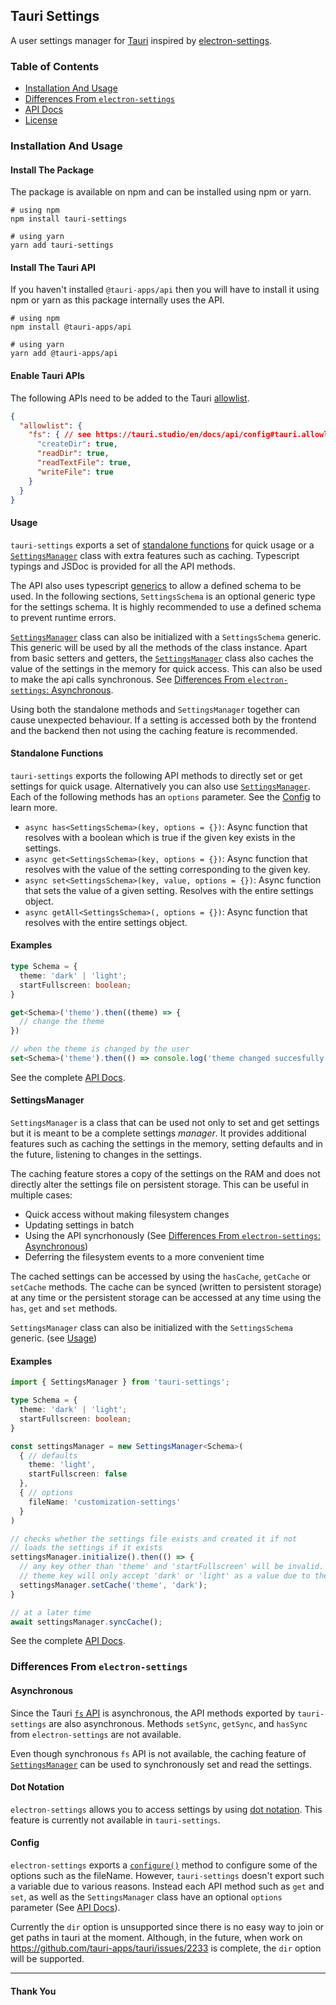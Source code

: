 ## Tauri Settings
A user settings manager for [Tauri](https://tauri.studio) inspired by [electron-settings](https://github.com/nathanbuchar/electron-settings).

### Table of Contents
- [Installation And Usage](#installation-and-usage)
- [Differences From `electron-settings`](#differences-from-electron-settings)
- [API Docs](https://harshkhandeparkar.github.io/tauri-settings/)
- [License](LICENSE)

### Installation And Usage
#### Install The Package
The package is available on npm and can be installed using npm or yarn.
```shell
# using npm
npm install tauri-settings

# using yarn
yarn add tauri-settings
```

#### Install The Tauri API
If you haven't installed `@tauri-apps/api` then you will have to install it using npm or yarn as this package internally uses the API.
```shell
# using npm
npm install @tauri-apps/api

# using yarn
yarn add @tauri-apps/api
```

#### Enable Tauri APIs
The following APIs need to be added to the Tauri [allowlist](https://tauri.studio/en/docs/api/config#tauri.allowlist).
```json
{
  "allowlist": {
    "fs": { // see https://tauri.studio/en/docs/api/config#tauri.allowlist.fs
      "createDir": true,
      "readDir": true,
      "readTextFile": true,
      "writeFile": true
    }
  }
}
```

#### Usage
`tauri-settings` exports a set of [standalone functions](#standalone-functions) for quick usage or a [`SettingsManager`](#settingsmanager) class with extra features such as caching.
Typescript typings and JSDoc is provided for all the API methods.

The API also uses typescript [generics](https://www.typescriptlang.org/docs/handbook/2/generics.html#hello-world-of-generics) to allow a defined schema to be used. In the following sections, `SettingsSchema` is an optional generic type for the settings schema.
It is highly recommended to use a defined schema to prevent runtime errors.

[`SettingsManager`](#settingsmanager) class can also be initialized with a `SettingsSchema` generic. This generic will be used by all the methods of the class instance.
Apart from basic setters and getters, the [`SettingsManager`](#settingsmanager) class also caches the value of the settings in the memory for quick access. This can also be used to make the api calls synchronous. See [Differences From `electron-settings`: Asynchronous](#asynchronous).

Using both the standalone methods and `SettingsManager` together can cause unexpected behaviour. If a setting is accessed both by the frontend and the backend then not using the caching feature is recommended.

#### Standalone Functions
`tauri-settings` exports the following API methods to directly set or get settings for quick usage. Alternatively you can also use [`SettingsManager`](#settingsmanager).
Each of the following methods has an `options` parameter. See the [Config](#config) to learn more.

- `async has<SettingsSchema>(key, options = {})`: Async function that resolves with a boolean which is true if the given key exists in the settings.
- `async get<SettingsSchema>(key, options = {})`: Async function that resolves with the value of the setting corresponding to the given key.
- `async set<SettingsSchema>(key, value, options = {})`: Async function that sets the value of a given setting. Resolves with the entire settings object.
- `async getAll<SettingsSchema>(, options = {})`: Async function that resolves with the entire settings object.


#### Examples
```ts
type Schema = {
  theme: 'dark' | 'light';
  startFullscreen: boolean;
}

get<Schema>('theme').then((theme) => {
  // change the theme
})

// when the theme is changed by the user
set<Schema>('theme').then(() => console.log('theme changed succesfully'));
```

See the complete [API Docs](https://harshkhandeparkar.github.io/tauri-settings/).

#### SettingsManager
`SettingsManager` is a class that can be used not only to set and get settings but it is meant to be a complete settings *manager*.
It provides additional features such as caching the settings in the memory, setting defaults and in the future, listening to changes in the settings.

The caching feature stores a copy of the settings on the RAM and does not directly alter the settings file on persistent storage. This can be useful in multiple cases:
- Quick access without making filesystem changes
- Updating settings in batch
- Using the API syncrhonously (See [Differences From `electron-settings`: Asynchronous](#asynchronous))
- Deferring the filesystem events to a more convenient time

The cached settings can be accessed by using the `hasCache`, `getCache` or `setCache` methods.
The cache can be synced (written to persistent storage) at any time or the persistent storage can be accessed at any time using the `has`, `get` and `set` methods.

`SettingsManager` class can also be initialized with the `SettingsSchema` generic. (see [Usage](#usage))

#### Examples
```ts
import { SettingsManager } from 'tauri-settings';

type Schema = {
  theme: 'dark' | 'light';
  startFullscreen: boolean;
}

const settingsManager = new SettingsManager<Schema>(
  { // defaults
    theme: 'light',
    startFullscreen: false
  },
  { // options
    fileName: 'customization-settings'
  }
)

// checks whether the settings file exists and created it if not
// loads the settings if it exists
settingsManager.initialize().then(() => {
  // any key other than 'theme' and 'startFullscreen' will be invalid.
  // theme key will only accept 'dark' or 'light' as a value due to the generic.
  settingsManager.setCache('theme', 'dark');
}

// at a later time
await settingsManager.syncCache();
```

See the complete [API Docs](https://harshkhandeparkar.github.io/tauri-settings/).

### Differences From `electron-settings`
#### Asynchronous
Since the Tauri [`fs` API](https://tauri.studio/en/docs/api/js/modules/fs) is asynchronous, the API methods exported by `tauri-settings` are also asynchronous. Methods `setSync`, `getSync`, and `hasSync` from `electron-settings` are not available.

Even though synchronous `fs` API is not available, the caching feature of [`SettingsManager`](#settingsmanager) can be used to synchronously set and read the settings.

#### Dot Notation
`electron-settings` allows you to access settings by using [dot notation](https://electron-settings.js.org/index.html#keypath). This feature is currently not available in `tauri-settings`.

#### Config
`electron-settings` exports a [`configure()`](https://electron-settings.js.org/index.html#configure) method to configure some of the options such as the fileName.
However, `tauri-settings` doesn't export such a variable due to various reasons. Instead each API method such as `get` and `set`, as well as the `SettingsManager` class have an optional `options` parameter (See [API Docs](https://harshkhandeparkar.github.io/tauri-settings/)).

Currently the `dir` option is unsupported since there is no easy way to join or get paths in tauri at the moment. Although, in the future, when work on https://github.com/tauri-apps/tauri/issues/2233 is complete, the `dir` option will be supported.

****
#### Thank You
